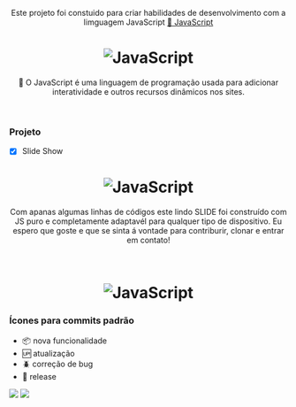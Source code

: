 <p align="center">Este projeto foi constuido para criar habilidades de desenvolvimento com a limguagem JavaScript  <a href="https://developer.mozilla.org/pt-BR/docs/Web/JavaScript">🔗 JavaScript</a></p>

<h1 align="center">
  <img alt="JavaScript" title="#JavaScript" src="https://www.alunosbr.com.br/wp-content/uploads/2021/02/javascript.jpg" />
</h1>

<p align="center">🚀 O JavaScript é uma linguagem de programação usada para adicionar interatividade e outros recursos dinâmicos nos sites.</p><br>

### Projeto

- [x] Slide Show

<h1 align="center">
  <img alt="JavaScript" title="#JavaScript" src="https://media.giphy.com/media/60ilfHEuvI0Orp5AJv/giphy.gif" />
</h1>


<p align="center">Com apanas algumas linhas de códigos este lindo SLIDE foi construído com JS puro e completamente adaptavél para qualquer tipo de dispositivo. Eu espero que goste e que se sinta á vontade para contriburir, clonar e entrar em contato!</p><br>

<h1 align="center">
  <img alt="JavaScript" title="#JavaScript" src="https://media.giphy.com/media/kd2VGZFWNWkTY1nz5p/giphy.gif" />
</h1>


### Ícones para commits padrão

- :package: nova funcionalidade
- :up: atualização
- :beetle: correção de bug
- :checkered_flag: release  <br/>

[<img src="https://img.shields.io/badge/medium-%2312100E.svg?&style=for-the-badge&logo=medium&logoColor=white" />](https://devmarilia-frontend.medium.com/)  [<img src="https://img.shields.io/badge/linkedin-%230077B5.svg?&style=for-the-badge&logo=linkedin&logoColor=white" />](https://www.linkedin.com/in/mar%C3%ADlia-lemos-b2565316a/)
